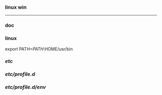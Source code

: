 ### linux win
---

### doc

### linux
export PATH=$PATH:$HOME/usr/bin

### *etc*
### *etc/profile.d*
### *etc/profile.d/env*




















































